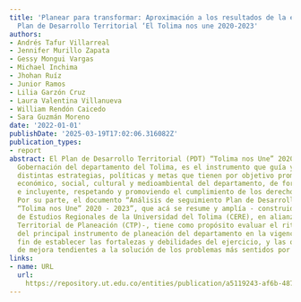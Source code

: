 ```yaml
---
title: 'Planear para transformar: Aproximación a los resultados de la ejecución del
  Plan de Desarrollo Territorial ‘El Tolima nos une 2020-2023'
authors:
- Andrés Tafur Villarreal
- Jennifer Murillo Zapata
- Gessy Mongui Vargas
- Michael Inchima
- Jhohan Ruíz
- Junior Ramos
- Lilia Garzón Cruz
- Laura Valentina Villanueva
- William Rendón Caicedo
- Sara Guzmán Moreno
date: '2022-01-01'
publishDate: '2025-03-19T17:02:06.316082Z'
publication_types:
- report
abstract: El Plan de Desarrollo Territorial (PDT) “Tolima nos Une” 2020-2023, de la
  Gobernación del departamento del Tolima, es el instrumento que guía y articula las
  distintas estrategias, políticas y metas que tienen por objetivo promover el desarrollo
  económico, social, cultural y medioambiental del departamento, de forma democrática
  e incluyente, respetando y promoviendo el cumplimiento de los derechos humanos.
  Por su parte, el documento “Análisis de seguimiento Plan de Desarrollo Territorial
  “Tolima nos Une” 2020 - 2023”, que acá se resume y amplía - construido por el Centro
  de Estudios Regionales de la Universidad del Tolima (CERE), en alianza con el Consejo
  Territorial de Planeación (CTP)-, tiene como propósito evaluar el ritmo de la implementación
  del principal instrumento de planeación del departamento en la vigencia 2021, a
  fin de establecer las fortalezas y debilidades del ejercicio, y las oportunidades
  de mejora tendientes a la solución de los problemas más sentidos por las y los tolimenses
links:
- name: URL
  url: 
    https://repository.ut.edu.co/entities/publication/a5119243-af6b-487a-9c95-504f3ef94528
---
```

